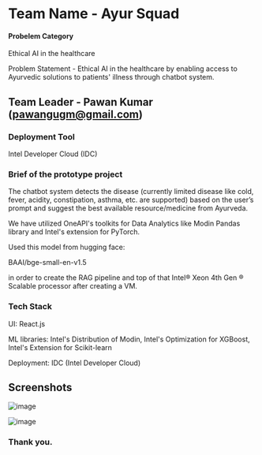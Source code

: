 # Team Name - Ayur Squad
#### Probelem Category
Ethical AI in the healthcare

Problem Statement -  Ethical AI in the healthcare by enabling access to Ayurvedic solutions to patients' illness through chatbot system.

## Team Leader - Pawan Kumar (pawangugm@gmail.com)

### Deployment Tool
Intel Developer Cloud (IDC)

### Brief of the prototype project

The chatbot system detects the disease (currently limited disease like cold, fever, acidity, constipation, asthma, etc. are supported) based on the user’s prompt and suggest the best available resource/medicine from Ayurveda.

We have utilized OneAPI's toolkits for Data Analytics like Modin Pandas library and Intel's extension for PyTorch.

Used this model from hugging face: 

BAAI/bge-small-en-v1.5

in order to create the RAG pipeline and top of that Intel® Xeon 4th Gen ® Scalable processor after creating a VM.


### Tech Stack

UI: React.js

ML libraries: Intel's Distribution of Modin, Intel's Optimization for XGBoost, Intel's Extension for Scikit-learn

Deployment: IDC (Intel Developer Cloud)

## Screenshots

![image](https://github.com/pawan-kumar-108/AyurMed/assets/126077105/e6dd6cd9-74b2-4fc3-bf39-847669f719ea)

![image](https://github.com/pawan-kumar-108/AyurMed/assets/126077105/8e6968b7-80da-4935-a5d4-ac481285f5a7)


### Thank you.
